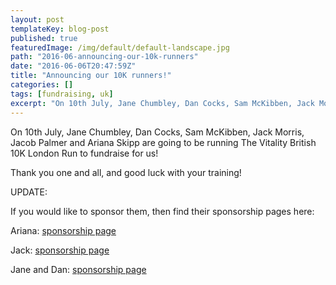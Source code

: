 ```yaml
---
layout: post
templateKey: blog-post
published: true
featuredImage: /img/default/default-landscape.jpg
path: "2016-06-announcing-our-10k-runners"
date: "2016-06-06T20:47:59Z"
title: "Announcing our 10K runners!"
categories: []
tags: [fundraising, uk]
excerpt: "On 10th July, Jane Chumbley, Dan Cocks, Sam McKibben, Jack Morris, Jacob Palmer and Ariana Skipp ar..."
---
```


On 10th July, Jane Chumbley, Dan Cocks, Sam McKibben, Jack Morris, Jacob Palmer and Ariana Skipp are going to be running The Vitality British 10K London Run to fundraise for us!

Thank you one and all, and good luck with your training!

UPDATE:

If you would like to sponsor them, then find their sponsorship pages here:

Ariana: [sponsorship page](https://mydonate.bt.com/fundraisers/arianaskipp1)

Jack: [sponsorship page](https://mydonate.bt.com/fundraisers/jackmorris2)

Jane and Dan: [sponsorship page](https://mydonate.bt.com/fundraisers/danielcocks1)
